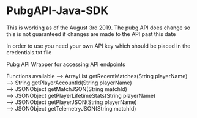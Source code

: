 # PubgAPI-Java-SDK
This is working as of the August 3rd 2019. The pubg API does change so this is not guaranteed if changes are made to the API past this date

In order to use you need your own API key which should be placed in the credentials.txt file

Pubg API Wrapper for accessing API endpoints

Functions available
--> ArrayList<String> getRecentMatches(String playerName)  
--> String getPlayerAccountId(String playerName)  
--> JSONObject getMatchJSON(String matchId)  
--> JSONObject getPlayerLifetimeStats(String playerName)  
--> JSONObject getPlayerJSON(String playerName)  
--> JSONObject getTelemetryJSON(String matchId)  


